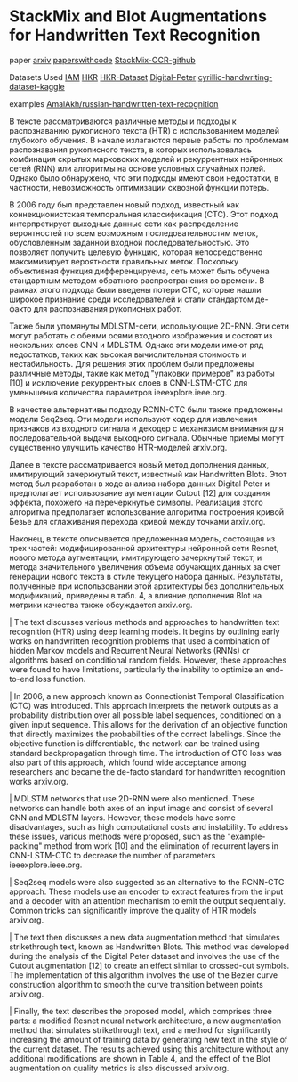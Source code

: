 # StackMix and Blot Augmentations for Handwritten Text Recognition
paper [arxiv](https://arxiv.org/abs/2108.11667)  [paperswithcode](https://paperswithcode.com/paper/stackmix-and-blot-augmentations-for) [StackMix-OCR-github](https://github.com/ai-forever/StackMix-OCR)

Datasets Used [IAM](https://paperswithcode.com/dataset/iam) [HKR](https://paperswithcode.com/dataset/hkr) [HKR-Dataset](https://github.com/abdoelsayed2016/HKR_Dataset) [Digital-Peter](https://paperswithcode.com/dataset/digital-peter) [cyrillic-handwriting-dataset-kaggle](https://www.kaggle.com/datasets/constantinwerner/cyrillic-handwriting-dataset)

examples [AmalAkh/russian-handwritten-text-recognition](https://github.com/AmalAkh/russian-handwritten-text-recognition/tree/main)

В тексте рассматриваются различные методы и подходы к распознаванию рукописного текста (HTR) с использованием моделей глубокого обучения. В начале излагаются первые работы по проблемам распознавания рукописного текста, в которых использовалась комбинация скрытых марковских моделей и рекуррентных нейронных сетей (RNN) или алгоритмы на основе условных случайных полей. Однако было обнаружено, что эти подходы имеют свои недостатки, в частности, невозможность оптимизации сквозной функции потерь.

В 2006 году был представлен новый подход, известный как коннекционистская темпоральная классификация (CTC). Этот подход интерпретирует выходные данные сети как распределение вероятностей по всем возможным последовательностям меток, обусловленным заданной входной последовательностью. Это позволяет получить целевую функцию, которая непосредственно максимизирует вероятности правильных меток. Поскольку объективная функция дифференцируема, сеть может быть обучена стандартным методом обратного распространения во времени. В рамках этого подхода были введены потери CTC, которые нашли широкое признание среди исследователей и стали стандартом де-факто для распознавания рукописных работ.

Также были упомянуты MDLSTM-сети, использующие 2D-RNN. Эти сети могут работать с обеими осями входного изображения и состоят из нескольких слоев CNN и MDLSTM. Однако эти модели имеют ряд недостатков, таких как высокая вычислительная стоимость и нестабильность. Для решения этих проблем были предложены различные методы, такие как метод "упаковки примеров" из работы [10] и исключение рекуррентных слоев в CNN-LSTM-CTC для уменьшения количества параметров ieeexplore.ieee.org.

В качестве альтернативы подходу RCNN-CTC были также предложены модели Seq2seq. Эти модели используют кодер для извлечения признаков из входного сигнала и декодер с механизмом внимания для последовательной выдачи выходного сигнала. Обычные приемы могут существенно улучшить качество HTR-моделей arxiv.org.

Далее в тексте рассматривается новый метод дополнения данных, имитирующий зачеркнутый текст, известный как Handwritten Blots. Этот метод был разработан в ходе анализа набора данных Digital Peter и предполагает использование аугментации Cutout [12] для создания эффекта, похожего на перечеркнутые символы. Реализация этого алгоритма предполагает использование алгоритма построения кривой Безье для сглаживания перехода кривой между точками arxiv.org.

Наконец, в тексте описывается предложенная модель, состоящая из трех частей: модифицированной архитектуры нейронной сети Resnet, нового метода аугментации, имитирующего зачеркнутый текст, и метода значительного увеличения объема обучающих данных за счет генерации нового текста в стиле текущего набора данных. Результаты, полученные при использовании этой архитектуры без дополнительных модификаций, приведены в табл. 4, а влияние дополнения Blot на метрики качества также обсуждается arxiv.org.

| The text discusses various methods and approaches to handwritten text recognition (HTR) using deep learning models. It begins by outlining early works on handwritten recognition problems that used a combination of hidden Markov models and Recurrent Neural Networks (RNNs) or algorithms based on conditional random fields. However, these approaches were found to have limitations, particularly the inability to optimize an end-to-end loss function.

| In 2006, a new approach known as Connectionist Temporal Classification (CTC) was introduced. This approach interprets the network outputs as a probability distribution over all possible label sequences, conditioned on a given input sequence. This allows for the derivation of an objective function that directly maximizes the probabilities of the correct labelings. Since the objective function is differentiable, the network can be trained using standard backpropagation through time. The introduction of CTC loss was also part of this approach, which found wide acceptance among researchers and became the de-facto standard for handwritten recognition works arxiv.org.

| MDLSTM networks that use 2D-RNN were also mentioned. These networks can handle both axes of an input image and consist of several CNN and MDLSTM layers. However, these models have some disadvantages, such as high computational costs and instability. To address these issues, various methods were proposed, such as the "example-packing" method from work [10] and the elimination of recurrent layers in CNN-LSTM-CTC to decrease the number of parameters ieeexplore.ieee.org.

| Seq2seq models were also suggested as an alternative to the RCNN-CTC approach. These models use an encoder to extract features from the input and a decoder with an attention mechanism to emit the output sequentially. Common tricks can significantly improve the quality of HTR models arxiv.org.

| The text then discusses a new data augmentation method that simulates strikethrough text, known as Handwritten Blots. This method was developed during the analysis of the Digital Peter dataset and involves the use of the Cutout augmentation [12] to create an effect similar to crossed-out symbols. The implementation of this algorithm involves the use of the Bezier curve construction algorithm to smooth the curve transition between points arxiv.org.

| Finally, the text describes the proposed model, which comprises three parts: a modified Resnet neural network architecture, a new augmentation method that simulates strikethrough text, and a method for significantly increasing the amount of training data by generating new text in the style of the current dataset. The results achieved using this architecture without any additional modifications are shown in Table 4, and the effect of the Blot augmentation on quality metrics is also discussed arxiv.org.
